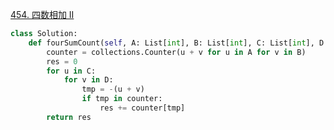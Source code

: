 [454. 四数相加 II](https://leetcode-cn.com/problems/4sum-ii/)
```python
class Solution:
    def fourSumCount(self, A: List[int], B: List[int], C: List[int], D: List[int]) -> int:
        counter = collections.Counter(u + v for u in A for v in B)
        res = 0
        for u in C:
            for v in D:
                tmp = -(u + v)
                if tmp in counter:
                    res += counter[tmp]
        return res
```